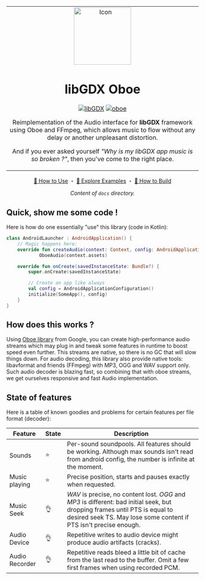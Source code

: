 <table align="center"><tr><td align="center" width="9999">
<img src="/icon.png" align="center" width="150" alt="Icon">

# libGDX Oboe

[![libGDX](https://img.shields.io/badge/libGDX-1.13.5-yellow.svg)](https://github.com/libgdx/libgdx/releases/tag/1.13.5)
[![oboe](https://img.shields.io/badge/oboe-1.9.3-yellow.svg)](https://github.com/google/oboe/releases/tag/1.9.3)

Reimplementation of the Audio interface for **libGDX** framework using Oboe and FFmpeg, which allows music to flow without any delay or another unpleasant distortion.

And if you ever asked yourself *"Why is my libGDX app music is so broken ?"*, then you've come to the right place.

</td></tr></table>

<div align="center">

[🔰 How to Use][usage] ・ [🎺 Explore Examples][examples] ・ [🚜 How to Build][build]

*Content of `docs` directory.*
</div>

## Quick, show me some code !

Here is how do one essentially "use" this library (code in Kotlin):

```kotlin
class AndroidLauncher : AndroidApplication() {
    // Magic happens here:
    override fun createAudio(context: Context, config: AndroidApplicationConfiguration): AndroidAudio =
            OboeAudio(context.assets)

    override fun onCreate(savedInstanceState: Bundle?) {
        super.onCreate(savedInstanceState)

        // Create an app like always
        val config = AndroidApplicationConfiguration()
        initialize(SomeApp(), config)
    }
}
```

## How does this works ?

Using [Oboe library][oboe] from Google, you can create high-performance audio streams which may plug in and tweak some features in runtime to boost speed even further.
This streams are native, so there is no GC that will slow things down.
For audio decoding, this library also provide native tools: libavformat and friends (FFmpeg) with MP3, OGG and WAV support only.
Such audio decoder is blazing fast, so combining that with oboe streams, we get ourselves responsive and fast Audio implementation.

## State of features

Here is a table of known goodies and problems for certain features per file format (decoder):

|Feature|State|Description|
|-------|-----|-----------|
|Sounds|⭐|Per-sound soundpools. All features should be working. Although max sounds isn't read from android config, the number is infinite at the moment.
|Music playing|⭐|Precise position, starts and pauses exactly when requested.|
|Music Seek|👌|_WAV_ is precise, no content lost. _OGG_ and _MP3_ is different: bad initial seek, but dropping frames until PTS is equal to desired seek TS. May lose some content if PTS isn't precise enough.|
|Audio Device|👌|Repetitive writes to audio device might produce audio artifacts (cracks).|
|Audio Recorder|👌|Repetitive reads bleed a little bit of cache from the last read to the buffer. Omit a few first frames when using recorded PCM.|

[oboe]: https://github.com/google/oboe
[libgdx]: https://github.com/libgdx/libgdx
[usage]: /docs/Usage.md
[examples]: /docs/Examples.md
[build]: /docs/Build.md

